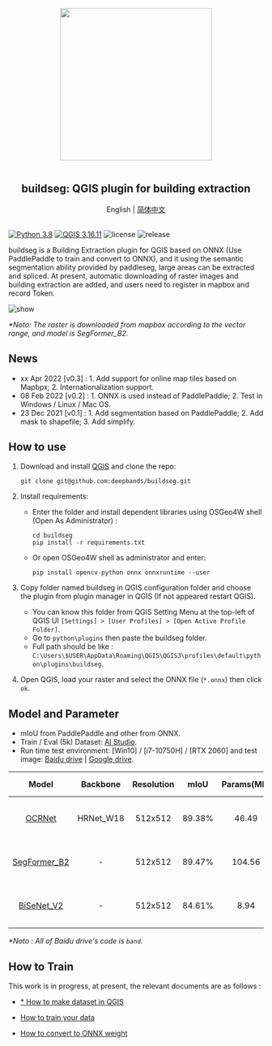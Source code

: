 <div align="center">
    <article style="display: flex; flex-direction: column; align-items: center; justify-content: center;">
        <p align="center"><img width="300" src="./docs/img/logo.png" /></p>
        <h1 style="width: 100%; text-align: center;">buildseg: QGIS plugin for building extraction</h1>
    </article>
    English | <a href="./docs/README_CN.md">简体中文</a>
</div>
<br/>

[![Python 3.8](https://img.shields.io/badge/python-3.8-yellow.svg)](https://www.python.org/downloads/release/python-380/) [![QGIS 3.16.11](https://img.shields.io/badge/qgis-3.16.11+-green.svg)](https://www.qgis.org/) ![license](https://img.shields.io/github/license/deepbands/buildseg) ![release](https://img.shields.io/badge/release-v0.3-red.svg)

buildseg is a Building Extraction plugin for QGIS based on ONNX (Use PaddlePaddle to train and convert to ONNX), and it using the semantic segmentation ability provided by paddleseg, large areas can be extracted and spliced. At present, automatic downloading of raster images and building extraction are added, and users need to register in mapbox and record Token.

![show](https://user-images.githubusercontent.com/71769312/159407433-96052623-3837-41dd-86b8-003da15b59eb.gif)

*\*Noto: The raster is downloaded from mapbox according to the vector range, and model is SegFormer_B2.*

## News

- xx Apr 2022 [v0.3] : 1. Add support for online map tiles based on Mapbpx; 2. Internationalization support.
- 08 Feb 2022 [v0.2] : 1. ONNX is used instead of PaddlePaddle; 2. Test in Windows / Linux / Mac OS.
- 23 Dec 2021 [v0.1] : 1. Add segmentation based on PaddlePaddle; 2. Add mask to shapefile; 3. Add simplify.

## How to use

1. Download and install [QGIS](https://www.qgis.org/en/site/) and clone the repo:
   
   ```git
   git clone git@github.com:deepbands/buildseg.git
   ```

2. Install requirements:
   
   - Enter the folder and install dependent libraries using OSGeo4W shell (Open As Administrator) :
     
     ```shell
     cd buildseg
     pip install -r requirements.txt
     ```
   
   - Or open OSGeo4W shell as administrator and enter:
     
     ```shell
     pip install opencv-python onnx onnxruntime --user
     ```

3. Copy folder named buildseg in QGIS configuration folder and choose the plugin from plugin manager in QGIS (If not appeared restart QGIS).
   
   - You can know this folder from QGIS Setting Menu at the top-left of QGIS UI `[Settings] > [User Profiles] > [Open Active Profile Folder]`.
   - Go to `python\plugins` then paste the buildseg folder.
   - Full path should be like : `C:\Users\$USER\AppData\Roaming\QGIS\QGIS3\profiles\default\python\plugins\buildseg`.

4. Open QGIS, load your raster and select the ONNX file (`*.onnx`) then click `ok`. 

## Model and Parameter

- mIoU from PaddlePaddle and other from ONNX.
- Train / Eval (5k) Dataset: [AI Studio](https://aistudio.baidu.com/aistudio/datasetdetail/102929).
- Run time test environment: [Win10] / [i7-10750H] / [RTX 2060] and test image: [Baidu drive](https://pan.baidu.com/s/14novqjR7gEXVCLwZkxqepw) | [Google drive](https://drive.google.com/file/d/1aySfvIzAnQDkVKUkFmyNq8O7p2S3IhUl/view?usp=sharing).

| Model                                                | Backbone  | Resolution | mIoU   | Params(MB) | Running Time(s) | Static Weight                                                                                                                                                        |
|:----------------------------------------------------:|:---------:|:----------:|:------:|:----------:|:---------------:|:--------------------------------------------------------------------------------------------------------------------------------------------------------------------:|
| [OCRNet](https://arxiv.org/pdf/1909.11065.pdf)       | HRNet_W18 | 512x512    | 89.38% | 46.49      | 39.090          | [Baidu drive](https://pan.baidu.com/s/1ZOy4HpC2TPWIGSGU0DX2UQ) \| [Google drive](https://drive.google.com/file/d/1wKC5PxroqDzrUz9nOFuA1KOFlv18MqS9/view?usp=sharing) |
| [SegFormer_B2](https://arxiv.org/pdf/2112.08275.pdf) | -         | 512x512    | 89.47% | 104.56     | 59.498          | [Baidu drive](https://pan.baidu.com/s/1knnge-bRkXIhzS-RRTJ8lQ) \| [Google drive](https://drive.google.com/file/d/1TXF2T6LORRyDoCmkwmZsxjo0Km9BwuAK/view?usp=sharing) |
| [BiSeNet_V2](https://arxiv.org/pdf/2004.02147.pdf)   | -         | 512x512    | 84.61% | 8.94       | 7.004           | [Baidu drive](https://pan.baidu.com/s/1pDBLc7MoLaBERKe2I536sA) \| [Google drive](https://drive.google.com/file/d/1SYwzWBU4wMJfzOf83Tboe7_P7TLW44xw/view?usp=sharing) |

*\*Noto : All of Baidu drive's code is `band`.*

## How to Train

This work is in progress, at present, the relevant documents are as follows :

- [\* How to make dataset in QGIS](https://github.com/deepbands/deep-learning-datasets-maker)

- [How to train your data](./docs/train/train.md)

- [How to convert to ONNX weight](./docs/train/to_onnx.md)

# 
